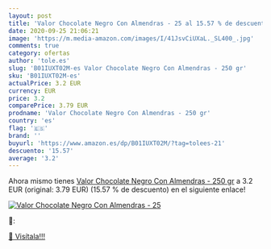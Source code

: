 ```yaml
---
layout: post
title: 'Valor Chocolate Negro Con Almendras - 25 al 15.57 % de descuento'
date: 2020-09-25 21:06:21
image: 'https://m.media-amazon.com/images/I/41JsvCiUXaL._SL400_.jpg'
comments: true
category: ofertas
author: 'tole.es'
slug: 'B01IUXT02M-es Valor Chocolate Negro Con Almendras - 250 gr'
sku: 'B01IUXT02M-es'
actualPrice: 3.2 EUR
currency: EUR
price: 3.2
comparePrice: 3.79 EUR
prodname: 'Valor Chocolate Negro Con Almendras - 250 gr'
country: 'es'
flag: '🇪🇸'
brand: ''
buyurl: 'https://www.amazon.es/dp/B01IUXT02M/?tag=tolees-21'
descuento: '15.57'
average: '3.2'
---
```


Ahora mismo tienes [Valor Chocolate Negro Con Almendras - 250 gr](https://www.amazon.es/dp/B01IUXT02M/?tag=tolees-21) a 3.2 EUR (original: 3.79 EUR) (15.57 %  de descuento) en el siguiente enlace!

[![Valor Chocolate Negro Con Almendras - 25](https://m.media-amazon.com/images/I/41JsvCiUXaL._SL400_.jpg)](https://www.amazon.es/dp/B01IUXT02M/?tag=tolees-21)

🔎:


[🛒 Visítala!!!](https://www.amazon.es/dp/B01IUXT02M/?tag=tolees-21)
